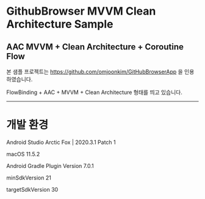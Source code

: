 # GithubBrowser MVVM Clean Architecture Sample
AAC MVVM + Clean Architecture + Coroutine Flow
---
본 샘플 프로젝트는 https://github.com/omjoonkim/GitHubBrowserApp 을 인용하였습니다.

FlowBinding + AAC + MVVM + Clean Architecture 형태를 띄고 있습니다.

---
# 개발 환경
Android Studio Arctic Fox | 2020.3.1 Patch 1

macOS 11.5.2

Android Gradle Plugin Version 7.0.1

minSdkVersion 21

targetSdkVersion 30
